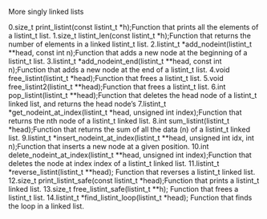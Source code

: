 More singly linked lists

0.size_t print_listint(const listint_t *h);Function that prints all the elements of a listint_t list.
1.size_t listint_len(const listint_t *h);Function that returns the number of elements in a linked listint_t list.
2.listint_t *add_nodeint(listint_t **head, const int n);Function that adds a new node at the beginning of a listint_t list.
3.listint_t *add_nodeint_end(listint_t **head, const int n);Function that adds a new node at the end of a listint_t list.
4.void free_listint(listint_t *head);Function that frees a listint_t list.
5.void free_listint2(listint_t **head);Function that frees a listint_t list.
6.int pop_listint(listint_t **head);Function that deletes the head node of a listint_t linked list, and returns the head node’s
7.listint_t *get_nodeint_at_index(listint_t *head, unsigned int index);Function that returns the nth node of a listint_t linked list.
8.int sum_listint(listint_t *head);Function that returns the sum of all the data (n) of a listint_t linked list.
9.listint_t *insert_nodeint_at_index(listint_t **head, unsigned int idx, int n);Function that inserts a new node at a given position.
10.int delete_nodeint_at_index(listint_t **head, unsigned int index);Function that deletes the node at index index of a listint_t linked list.
11.listint_t *reverse_listint(listint_t **head); Function that reverses a listint_t linked list.
12.size_t print_listint_safe(const listint_t *head);Function that prints a listint_t linked list.
13.size_t free_listint_safe(listint_t **h); Function that frees a listint_t list.
14.listint_t *find_listint_loop(listint_t *head); Function that finds the loop in a linked list.
